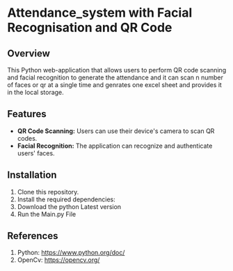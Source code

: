# Attendance_system with Facial Recognisation and QR Code

## Overview
This Python web-application that allows users to perform QR code scanning and facial recognition to generate the attendance and it can scan n number of faces or qr at a single time and genrates one excel sheet and provides it in the local storage.

## Features
- **QR Code Scanning:** Users can use their device's camera to scan QR codes.
- **Facial Recognition:** The application can recognize and authenticate users' faces.
  
## Installation
1. Clone this repository.
2. Install the required dependencies:
3. Download the python Latest version
4. Run the Main.py File
   
## References
1. Python: https://www.python.org/doc/
2. OpenCv: https://opencv.org/
